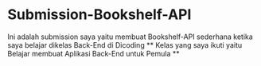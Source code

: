 # Submission-Bookshelf-API
Ini adalah submission saya yaitu membuat Bookshelf-API sederhana ketika saya belajar dikelas Back-End di Dicoding
** Kelas yang saya ikuti yaitu Belajar membuat Aplikasi Back-End untuk Pemula **
